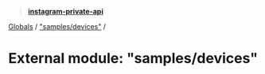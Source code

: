 > **[instagram-private-api](../README.md)**

[Globals](../globals.md) / ["samples/devices"](_samples_devices_.md) /

# External module: "samples/devices"